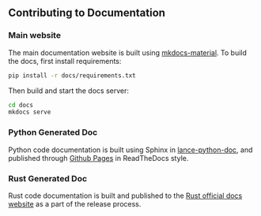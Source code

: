 ## Contributing to Documentation

### Main website

The main documentation website is built using [mkdocs-material](https://squidfunk.github.io/mkdocs-material/).
To build the docs, first install requirements:

```bash
pip install -r docs/requirements.txt
```

Then build and start the docs server:

```bash
cd docs
mkdocs serve
```

### Python Generated Doc

Python code documentation is built using Sphinx in [lance-python-doc](https://github.com/lancedb/lance-python-doc),
and published through [Github Pages](https://lancedb.github.io/lance-python-doc/) in ReadTheDocs style.

### Rust Generated Doc

Rust code documentation is built and published to the [Rust official docs website](https://docs.rs/lance/latest/lance/)
as a part of the release process.
